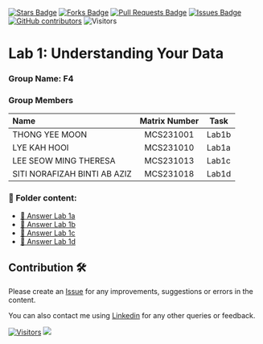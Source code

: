 <a href="https://github.com/drshahizan/BDM/stargazers"><img src="https://img.shields.io/github/stars/drshahizan/BDM" alt="Stars Badge"/></a>
<a href="https://github.com/drshahizan/BDM/network/members"><img src="https://img.shields.io/github/forks/drshahizan/BDM" alt="Forks Badge"/></a>
<a href="https://github.com/drshahizan/BDM/pulls"><img src="https://img.shields.io/github/issues-pr/drshahizan/BDM" alt="Pull Requests Badge"/></a>
<a href="https://github.com/drshahizan/BDM"><img src="https://img.shields.io/github/issues/drshahizan/BDM" alt="Issues Badge"/></a>
<a href="https://github.com/drshahizan/BDM/graphs/contributors"><img alt="GitHub contributors" src="https://img.shields.io/github/contributors/drshahizan/BDM?color=2b9348"></a>
![Visitors](https://api.visitorbadge.io/api/visitors?path=https%3A%2F%2Fgithub.com%2Fdrshahizan%2BDM&labelColor=%23d9e3f0&countColor=%23697689&style=flat)

# Lab 1: Understanding Your Data

### Group Name: F4
### Group Members

| Name                                     | Matrix Number | Task |
| :---------------------------------------- | :-------------: | ------------- |
| THONG YEE MOON              |MCS231001      |Lab1b   |
| LYE KAH HOOI            |MCS231010      |Lab1a   |
| LEE SEOW MING THERESA              |MCS231013      |Lab1c     |
| SITI NORAFIZAH BINTI AB AZIZ              |MCS231018      |Lab1d     |


### 📂 Folder content:
* [📖 Answer Lab 1a](https://colab.research.google.com/drive/1PSgCYTbRknQ8ySK_e9tvKodJMDO5kZwr?usp=sharing)
* [📖 Answer Lab 1b](https://colab.research.google.com/drive/1d3f8Hj-_5DTMqlaNdpXd-TScN32IDbrl?usp=sharing)
* [📖 Answer Lab 1c](https://colab.research.google.com/drive/12-lXCTMvs104qG83XvW6CydRcXjfWfAe?usp=sharing)
* [📖 Answer Lab 1d](https://colab.research.google.com/drive/1xOEAfL2-8xVlb1qGgsOcR9DXphbIJrKS?usp=sharing)

## Contribution 🛠️
Please create an [Issue](https://github.com/drshahizan/BDM/issues) for any improvements, suggestions or errors in the content.

You can also contact me using [Linkedin](https://www.linkedin.com/in/drshahizan/) for any other queries or feedback.

[![Visitors](https://api.visitorbadge.io/api/visitors?path=https%3A%2F%2Fgithub.com%2Fdrshahizan&labelColor=%23697689&countColor=%23555555&style=plastic)](https://visitorbadge.io/status?path=https%3A%2F%2Fgithub.com%2Fdrshahizan)
![](https://hit.yhype.me/github/profile?user_id=81284918)


